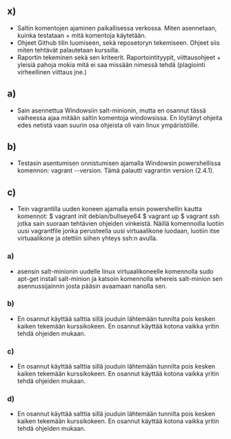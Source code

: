 ## x) 
- Saltin komentojen ajaminen paikallisessa verkossa. Miten asennetaan, kuinka testataan + mitä komentoja käytetään.
- Ohjeet Github tilin luomiseen, sekä reposetoryn tekemiseen. Ohjeet siis miten tehtävät palautetaan kurssilla.
- Raportin tekeminen sekä sen kriteerit. Raportointityypit, viittausohjeet + yleisiä pahoja mokia mitä ei saa missään nimessä tehdä (plagiointi virheellinen viittaus jne.)

## a)
- Sain asennettua Windowsiin salt-minionin, mutta en osannut tässä vaiheessa ajaa mitään saltin komentoja windowsissa. En löytänyt ohjeita edes netistä vaan suurin osa ohjeista oli vain linux ympäristöille. 
  
## b)
- Testasin asentumisen onnistumisen ajamalla Windowsin powershellissa komennon: vagrant --version. Tämä palautti vagrantin version (2.4.1).
  
## c)
- Tein vagrantilla uuden koneen ajamalla ensin powershellin kautta komennot: $ vagrant init debian/bullseye64 $ vagrant up $ vagrant ssh jotka sain suoraan tehtävien ohjeiden vinkeistä. Näillä komennoilla luotiin uusi vagrantfile jonka perusteella uusi virtuaalikone luodaan, luotiin itse virtuaalikone ja otettiin siihen yhteys ssh:n avulla.
  

### a) 
- asensin salt-minionin uudelle linux virtuaalikoneelle komennolla sudo apt-get install salt-minion ja katsoin komennolla whereis salt-minion sen asennussijainnin josta pääsin avaamaan nanolla sen.
  
### b) 
- En osannut käyttää salttia sillä jouduin lähtemään tunnilta pois kesken kaiken tekemään kurssikokeen. En osannut käyttää kotona vaikka yritin tehdä ohjeiden mukaan.

### c)
- En osannut käyttää salttia sillä jouduin lähtemään tunnilta pois kesken kaiken tekemään kurssikokeen. En osannut käyttää kotona vaikka yritin tehdä ohjeiden mukaan.

### d) 
- En osannut käyttää salttia sillä jouduin lähtemään tunnilta pois kesken kaiken tekemään kurssikokeen. En osannut käyttää kotona vaikka yritin tehdä ohjeiden mukaan.
